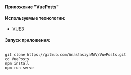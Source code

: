 #### Приложение "VuePosts"
#### Используемые технологии:

- [VUE3](https://v3.ru.vuejs.org/)

#### Запуск приложения:

```

git clone https://github.com/AnastasiyaMAV/VuePosts.git
cd VuePosts
npm install
npm run serve

```